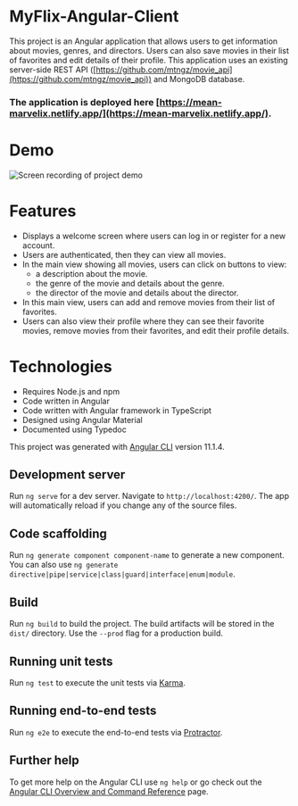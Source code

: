# **MyFlix-Angular-Client**

This project is an Angular application that allows users to get information about movies, genres, and directors. Users can also save movies in their list of favorites and edit details of their profile. This application uses an existing server-side REST API ([https://github.com/mtngz/movie_api](https://github.com/mtngz/movie_api)) and MongoDB database.

### The application is deployed here [https://mean-marvelix.netlify.app/](https://mean-marvelix.netlify.app/).

# Demo

![Screen recording of project demo](docs/assets/images/angular.gif)

# Features

- Displays a welcome screen where users can log in or register for a new account.
- Users are authenticated, then they can view all movies.
- In the main view showing all movies, users can click on buttons to view:
  - a description about the movie.
  - the genre of the movie and details about the genre.
  - the director of the movie and details about the director.
- In this main view, users can add and remove movies from their list of favorites.
- Users can also view their profile where they can see their favorite movies, remove movies from their favorites, and edit their profile details.

# Technologies

- Requires Node.js and npm
- Code written in Angular
- Code written with Angular framework in TypeScript
- Designed using Angular Material
- Documented using Typedoc

This project was generated with [Angular CLI](https://github.com/angular/angular-cli) version 11.1.4.

## Development server

Run `ng serve` for a dev server. Navigate to `http://localhost:4200/`. The app will automatically reload if you change any of the source files.

## Code scaffolding

Run `ng generate component component-name` to generate a new component. You can also use `ng generate directive|pipe|service|class|guard|interface|enum|module`.

## Build

Run `ng build` to build the project. The build artifacts will be stored in the `dist/` directory. Use the `--prod` flag for a production build.

## Running unit tests

Run `ng test` to execute the unit tests via [Karma](https://karma-runner.github.io).

## Running end-to-end tests

Run `ng e2e` to execute the end-to-end tests via [Protractor](http://www.protractortest.org/).

## Further help

To get more help on the Angular CLI use `ng help` or go check out the [Angular CLI Overview and Command Reference](https://angular.io/cli) page.
